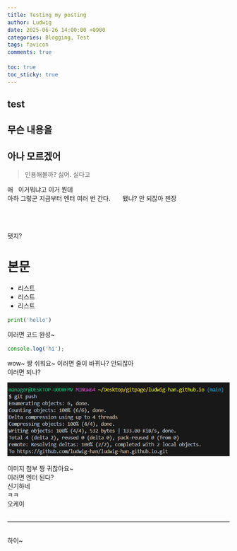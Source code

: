 ```yaml
---
title: Testing my posting
author: Ludwig
date: 2025-06-26 14:00:00 +0900
categories: Blogging, Test
tags: favicon
comments: true

toc: true
toc_sticky: true
---
```


## test

무슨 내용을
---
아나
모르겠어
---
> 인용해볼까?
> 싫어.
실다고

애
&nbsp; 이거뭐냐고
이거 뭔데  </br>
아하 그렇군 지금부터 엔터 여러 번 간다.
&nbsp;
&nbsp;
&nbsp;
됐냐? 안 되잖아 젠장

</br>
</br>
</br>
됏지? </br>

# 본문

- 리스트
- 리스트
- 리스트

```python
print('hello')
```

이러면 코드 완성~

```js
console.log('hi');
```

wow~
짱 쉬워요~
이러면  줄이 바뀌나?
안되잖아 </br> 이러면 되나?

![이미지설명되나?](../assets/images/2025-06-26-Posting-test/test.png)

이미지 첨부 짱 귀찮아요~  
이러면 엔터 된다?  
신기하네  
ㅋㅋ  
오케이  
</br>

---

</br>
하이~
